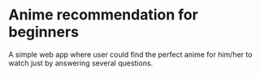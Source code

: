 # Anime recommendation for beginners 

A simple web app where user could find the perfect anime for him/her to watch just by answering several questions.
